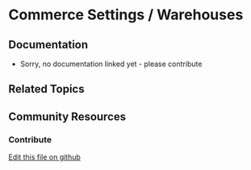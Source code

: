 # Commerce Settings / Warehouses

## Documentation

* Sorry, no documentation linked yet - please contribute

## Related Topics

## Community Resources

### Contribute

[Edit this file on github](https://github.com/olafk/controlpanel-documentation-docs/blob/master/md/74en/com_liferay_commerce_admin_web_internal_portlet_CommerceAdminVirtualInstancePortlet/warehouses.md)

